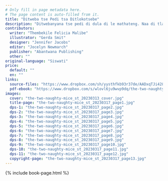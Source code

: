 ```yaml
---
# Only fill in page metadata here.
# The page content is auto-filled from it.
title: "Ditweba tse Pedi tsa Ditlokotsebe"
description: "Ditwebanyana tse pedi di dula di le mathateng. Naa di tla etsa eng jwale?"
contributors:
  writer: "Thembekile Felicia Malibe"
  illustrator: "Gerda Smit"
  designer: "Jennifer Jacobs"
  editor: "Jocelyn Newmarch"
  publisher: "Abantwana Publishing"
  other: ""
original-language: "Siswati"
price:
  default: ""
  en: ""
links:
  source-files: "https://www.dropbox.com/sh/yysthfkb93r37de/AADxqTJi4285WTKWpWRua0Pda?dl=0"
  pdf-ebook: "https://www.dropbox.com/s/wlovl6ju9wvp9dq/the-two-naughty-mice_st_20230313.pdf?dl=0"
images:
  cover: "the-two-naughty-mice_st_20230313_cover.jpg"
  title-page: "the-two-naughty-mice_st_20230317_page1.jpg"
  dps-1: "the-two-naughty-mice_st_20230317_page2.jpg"
  dps-2: "the-two-naughty-mice_st_20230317_page3.jpg"
  dps-3: "the-two-naughty-mice_st_20230317_page4.jpg"
  dps-4: "the-two-naughty-mice_st_20230317_page5.jpg"
  dps-5: "the-two-naughty-mice_st_20230317_page6.jpg"
  dps-6: "the-two-naughty-mice_st_20230317_page7.jpg"
  dps-7: "the-two-naughty-mice_st_20230317_page8.jpg"
  dps-8: "the-two-naughty-mice_st_20230317_page9.jpg"
  dps-9: "the-two-naughty-mice_st_20230317_page10.jpg"
  dps-10: "the-two-naughty-mice_st_20230317_page11.jpg"
  dps-11: "the-two-naughty-mice_st_20230317_page12.jpg"
  copyright-page: "the-two-naughty-mice_st_20230317_page13.jpg"
---
```


{% include book-page.html %}

